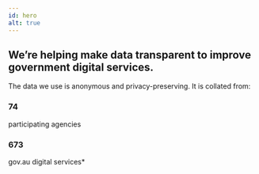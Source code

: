 ```yaml
---
id: hero
alt: true
---
```

## We’re helping make data transparent to improve government digital services. 

The data we use is anonymous and privacy-preserving. It is collated from:

<h3 class = "au-display-xl mt-hero" > 74 </h3>
 participating agencies

<h3 class = "au-display-xl mt-hero"> 673 </h3>  
gov.au digital services*
